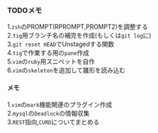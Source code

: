 ### TODOメモ  

1.`zsh`のPROMPT(RPROMPT,PROMPT2)を調整する  
2.`tig`用ブランチ名の補完を作成(もしくは`git log`に)  
3.`git reset HEAD`でUnstagedする関数  
4.`tig`で作業する用の`pane`作成  
5.`vim`の`ruby`用スニペットを自作  
6.`vim`の`skeleton`を追加して雛形を読み込む  

#### メモ  

1.`vim`の`mark`機能関連のプラグイン作成  
2.`mysql`の`Deadlock`の情報収集  
3.`REST`指向,`CURD`についてまとめる  

